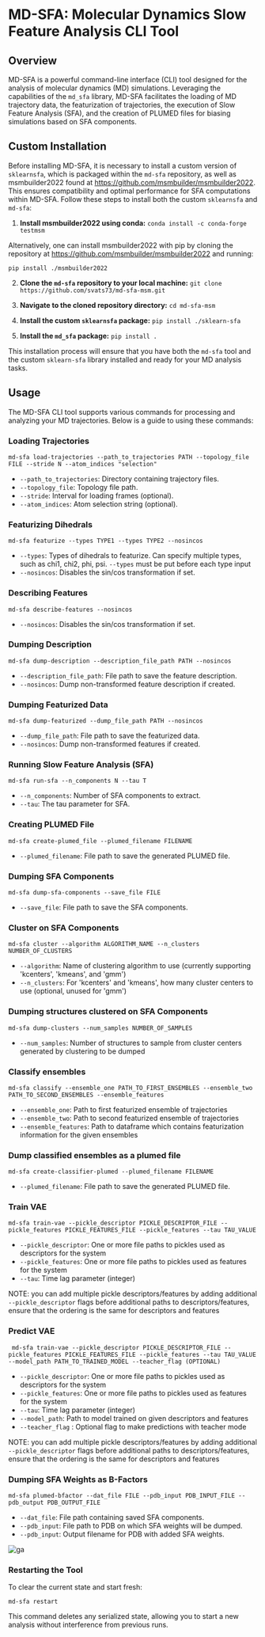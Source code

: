 # MD-SFA: Molecular Dynamics Slow Feature Analysis CLI Tool

## Overview

MD-SFA is a powerful command-line interface (CLI) tool designed for the analysis of molecular dynamics (MD) simulations. Leveraging the capabilities of the `md_sfa` library, MD-SFA facilitates the loading of MD trajectory data, the featurization of trajectories, the execution of Slow Feature Analysis (SFA), and the creation of PLUMED files for biasing simulations based on SFA components. 

## Custom Installation

Before installing MD-SFA, it is necessary to install a custom version of `sklearnsfa`, which is packaged within the `md-sfa` repository, as well as msmbuilder2022 found at https://github.com/msmbuilder/msmbuilder2022. This ensures compatibility and optimal performance for SFA computations within MD-SFA. Follow these steps to install both the custom `sklearnsfa` and `md-sfa`:

1. **Install msmbuilder2022 using conda:**
``` conda install -c conda-forge testmsm ```

Alternatively, one can install msmbuilder2022 with pip by cloning the repository at https://github.com/msmbuilder/msmbuilder2022 and running:

``` pip install ./msmbuilder2022 ```

2. **Clone the `md-sfa` repository to your local machine:**
``` git clone https://github.com/svats73/md-sfa-msm.git ```

3. **Navigate to the cloned repository directory:**
``` cd md-sfa-msm ```

4. **Install the custom `sklearnsfa` package:**
``` pip install ./sklearn-sfa ```

5. **Install the `md_sfa` package:**
``` pip install . ```

This installation process will ensure that you have both the `md-sfa` tool and the custom `sklearn-sfa` library installed and ready for your MD analysis tasks.

## Usage

The MD-SFA CLI tool supports various commands for processing and analyzing your MD trajectories. Below is a guide to using these commands:

### Loading Trajectories

``` md-sfa load-trajectories --path_to_trajectories PATH --topology_file FILE --stride N --atom_indices "selection" ```

- `--path_to_trajectories`: Directory containing trajectory files.
- `--topology_file`: Topology file path.
- `--stride`: Interval for loading frames (optional).
- `--atom_indices`: Atom selection string (optional).

### Featurizing Dihedrals

``` md-sfa featurize --types TYPE1 --types TYPE2 --nosincos ```

- `--types`: Types of dihedrals to featurize. Can specify multiple types, such as chi1, chi2, phi, psi. `--types` must be put before each type input
- `--nosincos`: Disables the sin/cos transformation if set.

### Describing Features

``` md-sfa describe-features --nosincos ```

- `--nosincos`: Disables the sin/cos transformation if set.

### Dumping Description

``` md-sfa dump-description --description_file_path PATH --nosincos ```

- `--description_file_path`: File path to save the feature description.
- `--nosincos`: Dump non-transformed feature description if created.

### Dumping Featurized Data

``` md-sfa dump-featurized --dump_file_path PATH --nosincos ```

- `--dump_file_path`: File path to save the featurized data.
- `--nosincos`: Dump non-transformed features if created.

### Running Slow Feature Analysis (SFA)

``` md-sfa run-sfa --n_components N --tau T ```

- `--n_components`: Number of SFA components to extract.
- `--tau`: The tau parameter for SFA.

### Creating PLUMED File

``` md-sfa create-plumed_file --plumed_filename FILENAME ```

- `--plumed_filename`: File path to save the generated PLUMED file.

### Dumping SFA Components

``` md-sfa dump-sfa-components --save_file FILE ```

- `--save_file`: File path to save the SFA components.

### Cluster on SFA Components

``` md-sfa cluster --algorithm ALGORITHM_NAME --n_clusters NUMBER_OF_CLUSTERS ```

- `--algorithm`: Name of clustering algorithm to use (currently supporting 'kcenters', 'kmeans', and 'gmm')
- `--n_clusters`: For 'kcenters' and 'kmeans', how many cluster centers to use (optional, unused for 'gmm')

### Dumping structures clustered on SFA Components

``` md-sfa dump-clusters --num_samples NUMBER_OF_SAMPLES ```

- `--num_samples`: Number of structures to sample from cluster centers generated by clustering to be dumped

### Classify ensembles

``` md-sfa classify --ensemble_one PATH_TO_FIRST_ENSEMBLES --ensemble_two PATH_TO_SECOND_ENSEMBLES --ensemble_features ```

- `--ensemble_one`: Path to first featurized ensemble of trajectories
- `--ensemble_two`: Path to second featurized ensemble of trajectories
- `--ensemble_features`: Path to dataframe which contains featurization information for the given ensembles

### Dump classified ensembles as a plumed file

``` md-sfa create-classifier-plumed --plumed_filename FILENAME ```

- `--plumed_filename`: File path to save the generated PLUMED file.

### Train VAE 

``` md-sfa train-vae --pickle_descriptor PICKLE_DESCRIPTOR_FILE --pickle_features PICKLE_FEATURES_FILE --pickle_features --tau TAU_VALUE ```

- `--pickle_descriptor`: One or more file paths to pickles used as descriptors for the system
- `--pickle_features`: One or more file paths to pickles used as features for the system
- `--tau`: Time lag parameter (integer)

NOTE: you can add multiple pickle descriptors/features by adding additional `--pickle_descriptor` flags before additional paths to descriptors/features, ensure that the ordering is the same for descriptors and features 

### Predict VAE 

``` md-sfa train-vae --pickle_descriptor PICKLE_DESCRIPTOR_FILE --pickle_features PICKLE_FEATURES_FILE --pickle_features --tau TAU_VALUE --model_path PATH_TO_TRAINED_MODEL --teacher_flag (OPTIONAL)```

- `--pickle_descriptor`: One or more file paths to pickles used as descriptors for the system
- `--pickle_features`: One or more file paths to pickles used as features for the system
- `--tau`: Time lag parameter (integer)
- `--model_path`: Path to model trained on given descriptors and features
- `--teacher_flag` : Optional flag to make predictions with teacher mode

NOTE: you can add multiple pickle descriptors/features by adding additional `--pickle_descriptor` flags before additional paths to descriptors/features, ensure that the ordering is the same for descriptors and features 


### Dumping SFA Weights as B-Factors

``` md-sfa plumed-bfactor --dat_file FILE --pdb_input PDB_INPUT_FILE --pdb_output PDB_OUTPUT_FILE ```

- `--dat_file`: File path containing saved SFA components.
- `--pdb_input`: File path to PDB on which SFA weights will be dumped.
- `--pdb_input`: Output filename for PDB with added SFA weights.

![ga](/sfa-weights.png)

### Restarting the Tool

To clear the current state and start fresh:

``` md-sfa restart ```

This command deletes any serialized state, allowing you to start a new analysis without interference from previous runs.
